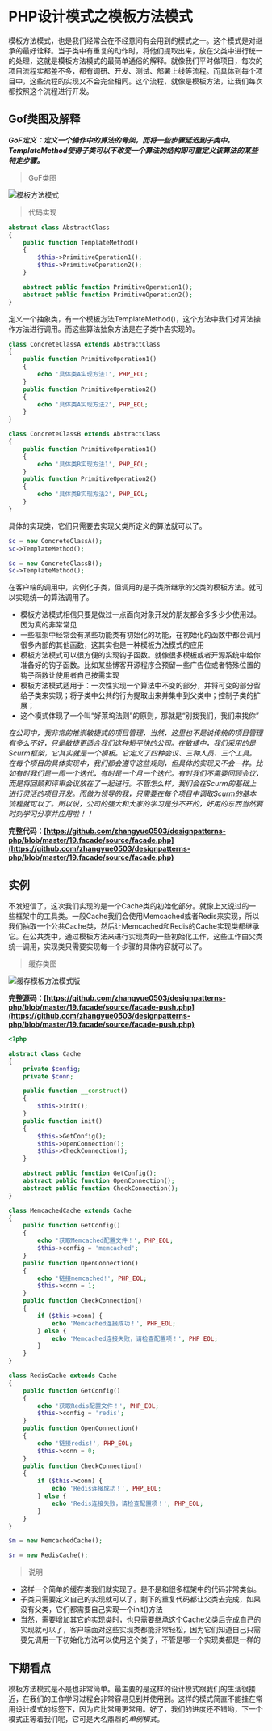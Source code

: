 # PHP设计模式之模板方法模式

模板方法模式，也是我们经常会在不经意间有会用到的模式之一。这个模式是对继承的最好诠释。当子类中有重复的动作时，将他们提取出来，放在父类中进行统一的处理，这就是模板方法模式的最简单通俗的解释。就像我们平时做项目，每次的项目流程实都差不多，都有调研、开发、测试、部署上线等流程。而具体到每个项目中，这些流程的实现又不会完全相同。这个流程，就像是模板方法，让我们每次都按照这个流程进行开发。

## Gof类图及解释

***GoF定义：定义一个操作中的算法的骨架，而将一些步骤延迟到子类中。TemplateMethod使得子类可以不改变一个算法的结构即可重定义该算法的某些特定步骤。***

> GoF类图

![模板方法模式](https://raw.githubusercontent.com/zhangyue0503/designpatterns-php/master/19.facade/img/facade.jpg)


> 代码实现

```php
abstract class AbstractClass
{
    public function TemplateMethod()
    {
        $this->PrimitiveOperation1();
        $this->PrimitiveOperation2();
    }

    abstract public function PrimitiveOperation1();
    abstract public function PrimitiveOperation2();
}
```

定义一个抽象类，有一个模板方法TemplateMethod()，这个方法中我们对算法操作方法进行调用。而这些算法抽象方法是在子类中去实现的。

```php
class ConcreteClassA extends AbstractClass
{
    public function PrimitiveOperation1()
    {
        echo '具体类A实现方法1', PHP_EOL;
    }
    public function PrimitiveOperation2()
    {
        echo '具体类A实现方法2', PHP_EOL;
    }
}

class ConcreteClassB extends AbstractClass
{
    public function PrimitiveOperation1()
    {
        echo '具体类B实现方法1', PHP_EOL;
    }
    public function PrimitiveOperation2()
    {
        echo '具体类B实现方法2', PHP_EOL;
    }
}
```

具体的实现类，它们只需要去实现父类所定义的算法就可以了。

```php 
$c = new ConcreteClassA();
$c->TemplateMethod();

$c = new ConcreteClassB();
$c->TemplateMethod();
```

在客户端的调用中，实例化子类，但调用的是子类所继承的父类的模板方法。就可以实现统一的算法调用了。

- 模板方法模式相信只要是做过一点面向对象开发的朋友都会多多少少使用过。因为真的非常常见
- 一些框架中经常会有某些功能类有初始化的功能，在初始化的函数中都会调用很多内部的其他函数，这其实也是一种模板方法模式的应用
- 模板方法模式可以很方便的实现钩子函数。就像很多模板或者开源系统中给你准备好的钩子函数。比如某些博客开源程序会预留一些广告位或者特殊位置的钩子函数让使用者自己按需实现
- 模板方法模式适用于：一次性实现一个算法中不变的部分，并将可变的部分留给子类来实现；将子类中公共的行为提取出来并集中到父类中；控制子类的扩展；
- 这个模式体现了一个叫“好莱坞法则”的原则，那就是“别找我们，我们来找你”

*在公司中，我非常的推崇敏捷式的项目管理，当然，这里也不是说传统的项目管理有多么不好，只是敏捷更适合我们这种短平快的公司。在敏捷中，我们采用的是Scurm框架，它其实就是一个模板。它定义了四种会议、三种人员、三个工具。在每个项目的具体实现中，我们都会遵守这些规则，但具体的实现又不会一样。比如有时我们是一周一个迭代，有时是一个月一个迭代。有时我们不需要回顾会议，而是将回顾和评审会议放在了一起进行。不管怎么样，我们会在Scurm的基础上进行灵活的项目开发。而做为领导的我，只需要在每个项目中调取Scurm的基本流程就可以了。所以说，公司的强大和大家的学习是分不开的，好用的东西当然要时刻学习分享并应用啦！！*

**完整代码：[https://github.com/zhangyue0503/designpatterns-php/blob/master/19.facade/source/facade.php](https://github.com/zhangyue0503/designpatterns-php/blob/master/19.facade/source/facade.php)**

## 实例

不发短信了，这次我们实现的是一个Cache类的初始化部分。就像上文说过的一些框架中的工具类。一般Cache我们会使用Memcached或者Redis来实现，所以我们抽取一个公共Cache类，然后让Memcached和Redis的Cache实现类都继承它。在公共类中，通过模板方法来进行实现类的一些初始化工作，这些工作由父类统一调用，实现类只需要实现每一个步骤的具体内容就可以了。

> 缓存类图

![缓存模板方法模式版](https://raw.githubusercontent.com/zhangyue0503/designpatterns-php/master/19.facade/img/facade-push.jpg)


**完整源码：[https://github.com/zhangyue0503/designpatterns-php/blob/master/19.facade/source/facade-push.php](https://github.com/zhangyue0503/designpatterns-php/blob/master/19.facade/source/facade-push.php)**

```php
<?php

abstract class Cache
{
    private $config;
    private $conn;

    public function __construct()
    {
        $this->init();
    }
    public function init()
    {
        $this->GetConfig();
        $this->OpenConnection();
        $this->CheckConnection();
    }

    abstract public function GetConfig();
    abstract public function OpenConnection();
    abstract public function CheckConnection();
}

class MemcachedCache extends Cache
{
    public function GetConfig()
    {
        echo '获取Memcached配置文件！', PHP_EOL;
        $this->config = 'memcached';
    }
    public function OpenConnection()
    {
        echo '链接memcached!', PHP_EOL;
        $this->conn = 1;
    }
    public function CheckConnection()
    {
        if ($this->conn) {
            echo 'Memcached连接成功！', PHP_EOL;
        } else {
            echo 'Memcached连接失败，请检查配置项！', PHP_EOL;
        }
    }
}

class RedisCache extends Cache
{
    public function GetConfig()
    {
        echo '获取Redis配置文件！', PHP_EOL;
        $this->config = 'redis';
    }
    public function OpenConnection()
    {
        echo '链接redis!', PHP_EOL;
        $this->conn = 0;
    }
    public function CheckConnection()
    {
        if ($this->conn) {
            echo 'Redis连接成功！', PHP_EOL;
        } else {
            echo 'Redis连接失败，请检查配置项！', PHP_EOL;
        }
    }
}

$m = new MemcachedCache();

$r = new RedisCache();

```

> 说明

- 这样一个简单的缓存类我们就实现了。是不是和很多框架中的代码非常类似。
- 子类只需要定义自己的实现就可以了，剩下的重复代码都让父类去完成，如果没有父类，它们都需要自己实现一个init()方法
- 当然，需要增加其它的实现类时，也只需要继承这个Cache父类后完成自己的实现就可以了，客户端面对这些实现类都能非常轻松，因为它们知道自己只需要先调用一下初始化方法可以使用这个类了，不管是哪一个实现类都是一样的

## 下期看点

模板方法模式是不是也非常简单。最主要的是这样的设计模式跟我们的生活很接近，在我们的工作学习过程会非常容易见到并使用到。这样的模式简直不能挂在常用设计模式的标签下，因为它比常用更常用。好了，我们的进度还不错哟，下一个模式正等着我们呢，它可是大名鼎鼎的*单例模式*。